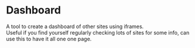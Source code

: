 # Dashboard

A tool to create a dashboard of other sites using iframes.  
Useful if you find yourself regularly checking lots of sites for some info, can use this to have it all one one page.
